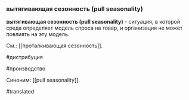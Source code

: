 ### вытягивающая сезонность (pull seasonality)

**вытягивающая сезонность (pull seasonality)** - ситуация, в которой среда определяет модель спроса на товар, и организация не может повлиять на эту модель.

См.: [[проталкивающая сезонность]].

#дистрибуция

#производство

Синоним: [[pull seasonality]].

#translated
